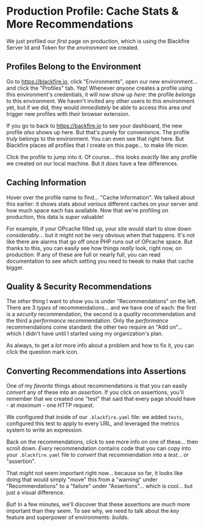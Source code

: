# Production Profile: Cache Stats & More Recommendations

We just profiled our *first* page on production, which is using the Blackfire Server
Id and Token for the *environment* we created.

## Profiles Belong to the Environment

Go to https://blackfire.io, click "Environments", open our new environment...
and click the "Profiles" tab. Yep! Whenever *anyone* creates a profile using this
environment's credentials, it will now show up *here*: the profile *belongs* to
this environment. We haven't invited any other users to this environment yet, but
if we did, they would *immediately* be able to access this area *and* trigger new
profiles with *their* browser extension.

If you go to back to https://backfire.io to see your dashboard, the new profile
*also* shows up here. But that's purely for convenience. The profile *truly*
belongs to the environment. You can even see that right here. But Blackfire
places *all* profiles that *I* create on this page... to make life nicer.

Click the profile to jump into it. Of course... this looks *exactly* like any
profile we created on our local machine. But it *does* have a few differences.

## Caching Information

Hover over the profile name to find... "Cache Information". We talked about
this earlier: it shows stats about *various* different caches on your server and
how much space each has available. Now that we're profiling on production, this
data is *super* valuable!

For example, if your OPcache filled up, your site would start to slow down
*considerably*... but it might not be very obvious when that happens. It's not
like there are alarms that go off once PHP runs out of OPcache space. But thanks
to this, you can easily see how things *really* look, right now, on production.
If any of these are full or nearly full, you can read documentation to see which
setting you need to tweak to make that cache bigger.

## Quality & Security Recommendations

The *other* thing I want to show you is under "Recommendations" on the left.
There are 3 *types* of recommendations... and we have one of each: the first is
a *security* recommendation, the second is a *quality* recommendation and the third
a *performance* recommendation. Only the *performance* recommendations come
standard: the other two require an "Add on"... which I didn't have until I
started using my organization's plan.

As always, to get a *lot* more info about a problem and how to fix it, you can
click the question mark icon.

## Converting Recommendations into Assertions

One of my *favorite*  things about recommendations is that you can easily
*convert* any of these into an *assertion*. If you click on assertions, you'll
remember that we created one "test" that said that every page should have - at
*maximum* - one HTTP request.

We configured that inside of our `.blackfire.yaml` file: we added `tests`,
configured this test to apply to every URL, and leveraged the metrics system to
write an expression.

Back on the recommendations, click to see more info on one of these... then
scroll down. *Every* recommendation contains code that you can copy into
your `.blackfire.yaml` file to *convert* that recommendation into a *test*...
or "assertion".

That *might* not seem important right now... because so far, it looks like doing
that would simply "move" this from a "warning" under "Recommendations" to a
"failure" under "Assertions"... which is cool... but just a visual difference.

*But*! In a few minutes, we'll discover that these assertions are *much* more
important than they seem. To see why, we need to talk about the *key* feature and
superpower of environments: *builds*.
